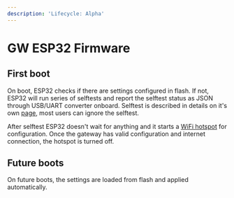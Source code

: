 ```yaml
---
description: 'Lifecycle: Alpha'
---
```


# GW ESP32 Firmware

## First boot

On boot, ESP32 checks if there are settings configured in flash. If not, ESP32 will run series of selftests and report the selftest status as JSON through USB/UART converter onboard. Selftest is described in details on it's own [page](gw-esp32-selftest.md), most users can ignore the selftest. 

After selftest ESP32 doesn't wait for anything and it starts a [WiFi hotspot](gw-esp32-wifi-hotspot.md) for configuration. Once the gateway has valid configuration and internet connection, the hotspot is turned off. 

## Future boots

On future boots, the settings are loaded from flash and applied automatically. 



